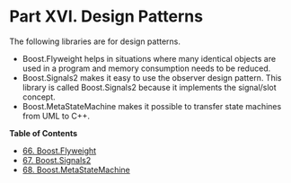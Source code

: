 # Part XVI. Design Patterns

The following libraries are for design patterns.
* Boost.Flyweight helps in situations where many identical objects are used in a program and memory consumption needs to be reduced.
* Boost.Signals2 makes it easy to use the observer design pattern. This library is called Boost.Signals2 because it implements the signal/slot concept.
* Boost.MetaStateMachine makes it possible to transfer state machines from UML to C++.

**Table of Contents**
* [66. Boost.Flyweight](boost.flyweight.md)
* [67. Boost.Signals2](boost.signals2.md)
* [68. Boost.MetaStateMachine](boost.msm.md)
